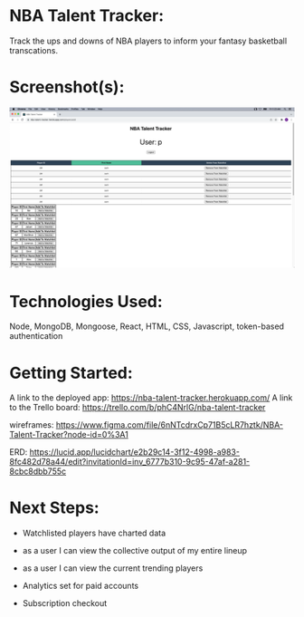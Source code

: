# NBA Talent Tracker: 
Track the ups and downs of NBA players to inform your fantasy basketball transcations.

# Screenshot(s): 
![Screen shot of Main Page](./Screen%20Shot.png)

# Technologies Used: 
Node, MongoDB, Mongoose, React, HTML, CSS, Javascript, token-based authentication

# Getting Started: 

A link to the deployed app: https://nba-talent-tracker.herokuapp.com/
A link to the Trello board: https://trello.com/b/phC4NrlG/nba-talent-tracker 

wireframes: https://www.figma.com/file/6nNTcdrxCp71B5cLR7hztk/NBA-Talent-Tracker?node-id=0%3A1 

ERD: https://lucid.app/lucidchart/e2b29c14-3f12-4998-a983-8fc482d78a44/edit?invitationId=inv_6777b310-9c95-47af-a281-8cbc8dbb755c
# Next Steps: 

- Watchlisted players have charted data

- as a user I can view the collective output of my entire lineup

- as a user I can view the current trending players

- Analytics set for paid accounts

- Subscription checkout